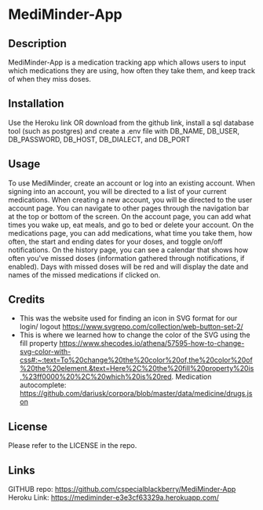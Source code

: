 # MediMinder-App 

## Description
MediMinder-App is a medication tracking app which allows users to input which medications they are using, how often they take them, and keep track of when they miss doses.

## Installation
Use the Heroku link OR download from the github link, install a sql database tool (such as postgres) and create a .env file with DB_NAME, DB_USER, DB_PASSWORD, DB_HOST, DB_DIALECT, and DB_PORT

## Usage
To use MediMinder, create an account or log into an existing account. When signing into an account, you will be directed to a list of your current medications. When creating a new account, you will be directed to the user account page. You can navigate to other pages through the navigation bar at the top or bottom of the screen. On the account page, you can add what times you wake up, eat meals, and go to bed or delete your account. On the medications page, you can add medications, what time you take them, how often, the start and ending dates for your doses, and toggle on/off notifications. On the history page, you can see a calendar that shows how often you've missed doses (information gathered through notifications, if enabled). Days with missed doses will be red and will display the date and names of the missed medications if clicked on.

## Credits
* This was the website used for finding an icon in SVG format for our login/ logout
https://www.svgrepo.com/collection/web-button-set-2/
* This is where we learned how to change the color of the SVG using the fill property
https://www.shecodes.io/athena/57595-how-to-change-svg-color-with-css#:~:text=To%20change%20the%20color%20of,the%20color%20of%20the%20element.&text=Here%2C%20the%20fill%20property%20is,%23ff0000%20%2C%20which%20is%20red.
Medication autocomplete:
https://github.com/dariusk/corpora/blob/master/data/medicine/drugs.json


## License
Please refer to the LICENSE in the repo.

## Links
GITHUB repo: https://github.com/cspecialblackberry/MediMinder-App
Heroku Link: https://mediminder-e3e3cf63329a.herokuapp.com/